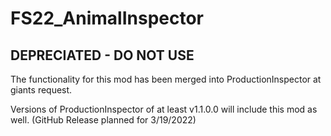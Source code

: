# FS22_AnimalInspector

## DEPRECIATED - DO NOT USE

The functionality for this mod has been merged into ProductionInspector at giants request.

Versions of ProductionInspector of at least v1.1.0.0 will include this mod as well. (GitHub Release planned for 3/19/2022)
